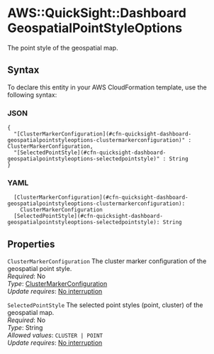 # AWS::QuickSight::Dashboard GeospatialPointStyleOptions<a name="aws-properties-quicksight-dashboard-geospatialpointstyleoptions"></a>

The point style of the geospatial map\.

## Syntax<a name="aws-properties-quicksight-dashboard-geospatialpointstyleoptions-syntax"></a>

To declare this entity in your AWS CloudFormation template, use the following syntax:

### JSON<a name="aws-properties-quicksight-dashboard-geospatialpointstyleoptions-syntax.json"></a>

```
{
  "[ClusterMarkerConfiguration](#cfn-quicksight-dashboard-geospatialpointstyleoptions-clustermarkerconfiguration)" : ClusterMarkerConfiguration,
  "[SelectedPointStyle](#cfn-quicksight-dashboard-geospatialpointstyleoptions-selectedpointstyle)" : String
}
```

### YAML<a name="aws-properties-quicksight-dashboard-geospatialpointstyleoptions-syntax.yaml"></a>

```
  [ClusterMarkerConfiguration](#cfn-quicksight-dashboard-geospatialpointstyleoptions-clustermarkerconfiguration):
    ClusterMarkerConfiguration
  [SelectedPointStyle](#cfn-quicksight-dashboard-geospatialpointstyleoptions-selectedpointstyle): String
```

## Properties<a name="aws-properties-quicksight-dashboard-geospatialpointstyleoptions-properties"></a>

`ClusterMarkerConfiguration` <a name="cfn-quicksight-dashboard-geospatialpointstyleoptions-clustermarkerconfiguration"></a>
The cluster marker configuration of the geospatial point style\.  
_Required_: No  
_Type_: [ClusterMarkerConfiguration](aws-properties-quicksight-dashboard-clustermarkerconfiguration.md)  
_Update requires_: [No interruption](https://docs.aws.amazon.com/AWSCloudFormation/latest/UserGuide/using-cfn-updating-stacks-update-behaviors.html#update-no-interrupt)

`SelectedPointStyle` <a name="cfn-quicksight-dashboard-geospatialpointstyleoptions-selectedpointstyle"></a>
The selected point styles \(point, cluster\) of the geospatial map\.  
_Required_: No  
_Type_: String  
_Allowed values_: `CLUSTER | POINT`  
_Update requires_: [No interruption](https://docs.aws.amazon.com/AWSCloudFormation/latest/UserGuide/using-cfn-updating-stacks-update-behaviors.html#update-no-interrupt)
